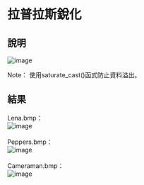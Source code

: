 # 拉普拉斯銳化
## 說明
![image](https://user-images.githubusercontent.com/86739086/146014153-9517db56-a0e3-4651-8ed2-ee55f5d2b7d0.png)

Note： 使用saturate_cast()函式防止資料溢出。
## 結果
Lena.bmp：  
![image](https://user-images.githubusercontent.com/86739086/146008194-59c9e70a-334d-4cd0-92c0-b425cd0f407a.png)  
<br>
Peppers.bmp：  
![image](https://user-images.githubusercontent.com/86739086/146008231-5f70defa-bc82-4181-b31e-64b416f31a4b.png)  
<br>
Cameraman.bmp：  
![image](https://user-images.githubusercontent.com/86739086/146008256-1b161ccd-12ff-41df-8d67-d5206dec310e.png)
<br>
